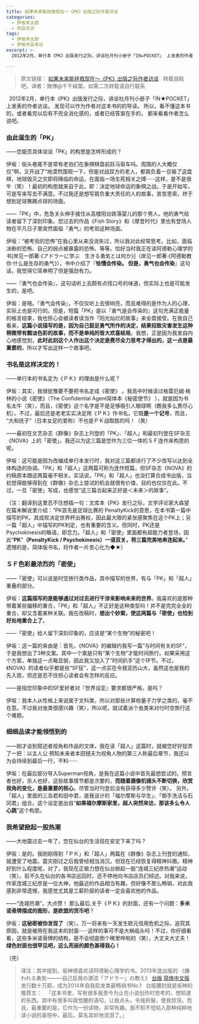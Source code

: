 ```yaml
---
title: 如果未来能拯救现在～《PK》出版之际作者访谈
categories:
  - 伊坂幸太郎
  - 作品专访
tags:
  - 伊坂幸太郎
  - 伊坂作品专访
excerpt: >-
  2012年2月，单行本《PK》出版发行之际，讲谈社月刊小册子「IN★POCKET」 上发表的作者访谈。发现可以作为作者对这本书的的导读。所以，看不懂这本书的，或者看完以后有不完全消化感的，或者已经答案在手的，都来看看作者怎么说吧。

---
```

> 原文链接：
[如果未来能拯救现在～《PK》出版之际作者访谈](https://tieba.baidu.com/p/3664897455)
&nbsp;
转载自贴吧，译者：微博@千千緑葉。如需二次转载请自行联系

&nbsp;
2012年2月，单行本《PK》出版发行之际，讲谈社月刊小册子「IN★POCKET」 上发表的作者访谈。
发现可以作为作者对这本书的的导读。
所以，看不懂这本书的，或者看完以后有不完全消化感的，或者已经答案在手的，
都来看看作者怎么说吧。
&nbsp;
### 由此诞生的「PK」

——您能否具体谈谈「PK」的构思是怎样形成的？

伊坂：街头巷尾不是常有老伯们在象棋棋盘前跃马驱车吗。周围的人大概仅仅“啊，又开战了”地漠然围观一下，但是对战双方的老人，都肩负着一旦输了这盘棋，地球毁灭之灾即将降临的命运，在面临一场生死相关之搏······这样，是不是很牛（笑）！最初的构思就来自于此，即：决定地球命运的象棋之战。于是开始写，可是写来写去不满意。不过我还是想写肩负重大责任的人的故事，苦苦思索，终于想到足球赛踢点球的场面。


——「PK」中，危急关头伸手接住从高楼阳台跌落婴儿的那个男人，他的勇气给读者留下了深刻印象。您过去的作品《Fish Story》和《摩登时代》里也有登场人物在平凡日子里突然面临『勇气』的考验这种场面。

伊坂：“被考验的恐怖”在我心里从来没消失过，所以我对此经常思考。比如，面临决断的恐怖、自己的弱点被暴露的恐怖、等等。恰好当时我正在读阿德勒心理学的书[岸见一郎著·《アドラーに学ぶ　生きる勇気とは何か》]（岸见一郎著·《阿德勒教你·什么是生存的勇气》），书中介绍了『**怯懦会传染。 但是，勇气也会传染**』这句话，我觉得它简单明了但是强劲有力。


——『勇气也会传染』，这句话听上去颇有点怪口号的味道，但实际上也是可能发生的，是吧。

伊坂：是哦。『勇气会传染』，不仅仅听上去很响亮，而且难得的是作为人的心理，实际上也是可行的。但是，短篇「PK」是以『勇气是会传染的』这句充满正能量的格言结束，我也担心会被读者误当作「阳光灿烂的故事」来全盘接受。在我自己看来，**这篇小说描写的是，因为自己鼓足勇气所作的决定，结果招致灾害发生这种稍微带有黯淡色彩的故事，而不是单纯的皆大欢喜结局**。我想，正是因为我发自内心地感觉到，**此时此刻这个人作出这个决定是费尽全力思考才得出的，这一点是最重要的**，所以才写出这样一个故事吧。
&nbsp;
### 书名是这样决定的！

——单行本的书名定为《ＰＫ》的理由是什么呢？

伊坂：其实，我很犹豫要不要把书名定成《密使》 。我高中时候读过格雷厄姆·格林的小说《密使》（The Confidential Agent简体本《秘密使节》 ），就是因为书名太牛（笑），而且，《密使》这个名字是不是足够吸引人眼球啊（瞧我多么费尽心机）。不过，最后还是老老实实决定用《ＰＫ》作书名。它既**是一个记号**，而且， “大和抚子”（日本女足的爱称）不也是ＰＫ战取胜的吗！（笑）


——最初在文艺杂志《群像》杂志上刊登的「PK」、「超人」和最初刊登在SF杂志《NOVA》上的「密使」，我还以为这三篇是您作为三位一体的ＳＦ连作来构思的呢。

伊坂：这可能是因为改编成单行本发行时，我对这三篇都进行了不少改写以达到全体构造的协调。「PK」和「超人」这两篇可称为连作短篇，但SF杂志《NOVA》的约稿原本跟这两篇毫不相关。实话说，「PK」和「超人」也没打算合成书出版，当初觉得能够得到在《群像》杂志上尝试的机会就很有价值，目的也仅仅在此。不过，一旦「密使」写成，也感觉“这三篇合起来正好是＜未来＞的故事”。


（注：翻译到这里忍不住想插一句：文库本《PK》发行之际，文学评论家大森望在篇末解说里介绍：“PK首先是足球比赛的 PenaltyKick的意思，在本书第一篇中描写的PK，其成败决定世界杯出赛权，因此最大限的紧张感聚焦在这个PK上；另一篇「超人」中描写的PK判定，也有重要的含义。但同时，PK还是Psychokinesis的略语，即念力。「超人」和「密使」里面都有超能力者登场，因此“**PK**”**（PenaltyKick / Psychokinesis）一语双关，将三篇完美地串连起来。**”　遗憾的是，简体版书名，将作者一片苦心化为◆★）
&nbsp;
### ＳＦ色彩最浓烈的「密使」

——「密使」可以说是时空旅行类作品，其中描写的世界，有与「PK」和「超人」重叠的部分。

伊坂：**这篇描写的是能够通过对过去进行干涉来影响未来的世界**。我喜欢的是那种带着某些偏移的重合，「PK」和「超人」不正好是这种类型吗！并不是完完全全的重合，却又含着某种关联。我在改稿时，**想出个妙案，使这两篇与「密使」也恰到好处地重合上了**。


——「密使」给人留下深刻印象的，应该是“某个生物”的秘密吧！

伊坂：这一篇的来由是：首先，《NOVA》的编辑约我写一篇“与时间有关的SF”，于是我想出了3种文案。其中一个案是只有“某个生物”才能时间旅行。如果采用这个方案，单独这一点略显弱，因此我又加入了“时间扒手”这个环节。不过，《NOVA》的读者似乎都是些“SF狂”，这一点实在令我亚历山大，虽然这也是我的先入观，但还是忍不住担心读者会有怎样的反应。


——是指您印象中的SF爱好者对『世界设定』要求都很严格，是吗？

伊坂：我本人从性格上来说属于文科类，所以对那些计算啦量子力学之类的，毫不在意。不过我对虫类很感兴趣（笑），所以呢，就试着派个虫类来对付时空旅行这个难题。
&nbsp;
### 细细品读才能领悟到的

——刚才谈到叙述者视角和作品的文体，我在读「超人」这篇时，就被您好好捉弄了一把：以主人公·预知未来者本田毬夫为视角人物的第三人称最后章节，我还以为会持续到最后一行，不料······

伊坂：在最后部分导入Superman视角，是我在这篇小说中首先最想尝试的。预言者也好，杀人也好，这些故事情节都是次要的，**而随着摄像机镜头不断切换，欣赏视角的变化，是最重要的核心**。尽管当时刊登后没有获得多少赞许（笑）。
另外，「超人」里面的三岛君和田中君，是我设计的「福尔摩斯与华生」、「御手洗洁与石冈君」组合。这个设定是出自“**如果福尔摩斯家里，超人突然来访，那该多么令人心跳**”这个构思。
&nbsp;
### 我希望掀起一股热潮

——大地震过去一年了，您在仙台的生活现在安定下来了吗？

伊坂：是的。我刚刚得到「ＰＫ」和「超人」两篇在《群像》杂志上刊登的通知，就遭受了地震。震灾刚过之后我曾经相当消沉，但现在已经恢复得精神抖擞。精神好到什么程度呢，对了，我现在正极力想在仙台掀起一股“连城三纪彦热潮”运动（笑）。前不久在仙台的各书店巡回时，还不停地向书店店员们倾述。对我来说，作家连城三纪彦是一位大神，他最近的作品相当有趣，但好像不那么畅销，对此我感到非常遗憾，我感觉尤其是工薪阶层的读者一定会喜欢他的作品。

——“连城热潮”，大点赞！
那么最后,关于《ＰＫ》的封面，还有一个问题：**多米诺骨牌摆成的图形，是欧盟的货币吧**？

伊坂：**这秘密被你发现了**（笑）。万一将来有一天发生欧元信用危机之际，追究其原因，就是被用在我这本的封面······这样的事可不是大祸临头吗！不过，你仔细看看，这些多米诺骨牌的结构，是不会彻底倒个稀里哗啦的（笑），大丈夫大丈夫！
**绿色封面也很罕见吧，这么亮丽的颜色甚得我心！**

（完）

> 译注：其中提到，坂神很喜欢读阿德勒心理学的书。2013年底出版的
《嫌われる勇気―――自己启発の源流「アドラー」の教え》
[台版](http://book.douban.com/subject/26176538/)
[简体中文版](https://book.douban.com/subject/26369699/)
&nbsp;
发行数十万部，成为2014年自我启发类最畅销书No.1
&nbsp;
台版腰封就是坂神的推荐文：
&nbsp;
「这本书里，写有很多我至今为止在小说创作时思考的、想知道的东西。其中有很多叫我觉醒的语句，让我点头，令我折服，使我惊讶。而且，最重要的是，它作为一份读物，非常有趣。我不知不觉陷入那种纯粹地读小说的喜悦中，最后，莫名其妙地流泪了。」

